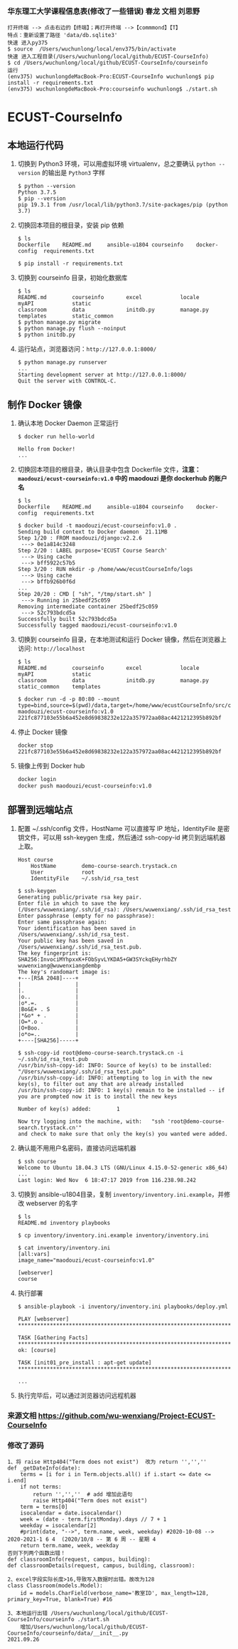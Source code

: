 ### 华东理工大学课程信息表(修改了一些错误)    春龙 文相 刘思野 

```
打开终端 --> 点击右边的【终端】；再打开终端 -->【commmond】【T】
特点：重新设置了路径 'data/db.sqlite3'
快速 进入py375  
$ source  /Users/wuchunlong/local/env375/bin/activate
快速 进入工程目录(/Users/wuchunlong/local/github/ECUST-CourseInfo)
$ cd /Users/wuchunlong/local/github/ECUST-CourseInfo/courseinfo
运行
(env375) wuchunlongdeMacBook-Pro:ECUST-CourseInfo wuchunlong$ pip install -r requirements.txt
(env375) wuchunlongdeMacBook-Pro:courseinfo wuchunlong$ ./start.sh
```

# ECUST-CourseInfo

## 本地运行代码

1. 切换到 Python3 环境，可以用虚拟环境 virtualenv，总之要确认 `python --version` 的输出是 `Python3` 字样

	```console
	$ python --version
	Python 3.7.5
	$ pip --version
	pip 19.3.1 from /usr/local/lib/python3.7/site-packages/pip (python 3.7)
	```

1. 切换回本项目的根目录，安装 pip 依赖

	```console
	$ ls
	Dockerfile    README.md     ansible-u1804 courseinfo    docker-config  requirements.txt

	$ pip install -r requirements.txt
	```

1. 切换到 courseinfo 目录，初始化数据库

	```console
	$ ls
	README.md        courseinfo       excel            locale           myAPI            static
	classroom        data             initdb.py        manage.py        templates        static_common
	$ python manage.py migrate
	$ python manage.py flush --noinput
	$ python initdb.py
	```

1. 运行站点，浏览器访问：`http://127.0.0.1:8000/`

	```console
	$ python manage.py runserver
	...
	Starting development server at http://127.0.0.1:8000/
	Quit the server with CONTROL-C.
	```

## 制作 Docker 镜像

1. 确认本地 Docker Daemon 正常运行

	```console
	$ docker run hello-world

	Hello from Docker!
	...
	```

1. 切换回本项目的根目录，确认目录中包含 Dockerfile 文件，**注意：`maodouzi/ecust-courseinfo:v1.0` 中的 maodouzi 是你 dockerhub 的账户名**

	```console
	$ ls
	Dockerfile    README.md     ansible-u1804 courseinfo    docker-config  requirements.txt

	$ docker build -t maodouzi/ecust-courseinfo:v1.0 .
	Sending build context to Docker daemon  21.11MB
	Step 1/20 : FROM maodouzi/django:v2.2.6
	 ---> 0e1a814c3248
	Step 2/20 : LABEL purpose='ECUST Course Search'
	 ---> Using cache
	 ---> bff5922c57b5
	Step 3/20 : RUN mkdir -p /home/www/ecustCourseInfo/logs
	 ---> Using cache
	 ---> bffb926b0f6d
	...
	Step 20/20 : CMD [ "sh", "/tmp/start.sh" ]
	 ---> Running in 25bedf25c059
	Removing intermediate container 25bedf25c059
	 ---> 52c793bdcd5a
	Successfully built 52c793bdcd5a
	Successfully tagged maodouzi/ecust-courseinfo:v1.0
	```

1. 切换到 courseinfo 目录，在本地测试和运行 Docker 镜像，然后在浏览器上访问: `http://localhost`

	```console
	$ ls
	README.md        courseinfo       excel            locale           myAPI            static
	classroom        data             initdb.py        manage.py        static_common    templates

	$ docker run -d -p 80:80 --mount type=bind,source=$(pwd)/data,target=/home/www/ecustCourseInfo/src/courseinfo/data maodouzi/ecust-courseinfo:v1.0
	221fc877103e55b6a452e8d69838232e122a357972aa08ac4421212395b892bf
	```

1. 停止 Docker 镜像

	```console
	docker stop 221fc877103e55b6a452e8d69838232e122a357972aa08ac4421212395b892bf
	```

1. 镜像上传到 Docker hub

	```bash
	docker login
	docker push maodouzi/ecust-courseinfo:v1.0
	```

## 部署到远端站点

1. 配置 ~/.ssh/config 文件，HostName 可以直接写 IP 地址，IdentityFile 是密钥文件，可以用 ssh-keygen 生成，然后通过 ssh-copy-id 拷贝到远端机器上取。

	```
	Host course
	    HostName        demo-course-search.trystack.cn
	    User            root
	    IdentityFile    ~/.ssh/id_rsa_test
	```

	```console
	$ ssh-keygen
	Generating public/private rsa key pair.
	Enter file in which to save the key (/Users/wuwenxiang/.ssh/id_rsa): /Users/wuwenxiang/.ssh/id_rsa_test
	Enter passphrase (empty for no passphrase):
	Enter same passphrase again:
	Your identification has been saved in /Users/wuwenxiang/.ssh/id_rsa_test.
	Your public key has been saved in /Users/wuwenxiang/.ssh/id_rsa_test.pub.
	The key fingerprint is:
	SHA256:InvociMYhpxxK+FObSyvLYKDA5+GW3SYckqEHyrhbZY wuwenxiang@wuwenxiangdembp
	The key's randomart image is:
	+---[RSA 2048]----+
	|                 |
	|.                |
	|o..              |
	|o*.=.            |
	|Bo&E+ . S        |
	|*&o* + .         |
	|O=*.o .          |
	|O+Boo.           |
	|o*o=..           |
	+----[SHA256]-----+

	$ ssh-copy-id root@demo-course-search.trystack.cn -i ~/.ssh/id_rsa_test.pub
	/usr/bin/ssh-copy-id: INFO: Source of key(s) to be installed: "/Users/wuwenxiang/.ssh/id_rsa_test.pub"
	/usr/bin/ssh-copy-id: INFO: attempting to log in with the new key(s), to filter out any that are already installed
	/usr/bin/ssh-copy-id: INFO: 1 key(s) remain to be installed -- if you are prompted now it is to install the new keys

	Number of key(s) added:        1

	Now try logging into the machine, with:   "ssh 'root@demo-course-search.trystack.cn'"
	and check to make sure that only the key(s) you wanted were added.
	```

1. 确认能不用用户名密码，直接访问远端机器

	```console
	$ ssh course
	Welcome to Ubuntu 18.04.3 LTS (GNU/Linux 4.15.0-52-generic x86_64)
	...
	Last login: Wed Nov  6 18:47:17 2019 from 116.238.98.242
	```

1. 切换到 ansible-u1804目录，复制 `inventory/inventory.ini.example`，并修改 webserver 的名字

	```console
	$ ls
	README.md inventory playbooks

	$ cp inventory/inventory.ini.example inventory/inventory.ini

	$ cat inventory/inventory.ini
	[all:vars]
	image_name="maodouzi/ecust-courseinfo:v1.0"

	[webserver]
	course
	```

1. 执行部署

	```console
	$ ansible-playbook -i inventory/inventory.ini playbooks/deploy.yml

	PLAY [webserver] *****************************************************************************************************************

	TASK [Gathering Facts] ***********************************************************************************************************
	ok: [course]

	TASK [init01_pre_install : apt-get update] ***************************************************************************************

	...
	```

1. 执行完毕后，可以通过浏览器访问远程机器

### 来源文相 https://github.com/wu-wenxiang/Project-ECUST-CourseInfo

### 修改了源码 
```  
1、将 raise Http404("Term does not exist")  改为 return '','',''
def _getDateInfo(date):      
    terms = [i for i in Term.objects.all() if i.start <= date <= i.end]    
    if not terms:
        return '','',''  # add 增加此语句
        raise Http404("Term does not exist")    
    term = terms[0]    
    isocalendar = date.isocalendar()
    week = (date - term.firstMonday).days // 7 + 1
    weekday = isocalendar[2]
    #print(date, "-->", term.name, week, weekday) #2020-10-08 --> 2020-2021-1 6 4  (2020/10/8 -- 第 6 周 -- 星期 4 
    return term.name, week, weekday
否则下列两个函数出错！
def classroomInfo(request, campus, building):   
def classroomDetails(request, campus, building, classroom):

2、excel字段实际长度>16,导致写入数据时出错。故改为128
class Classroom(models.Model):
    id = models.CharField(verbose_name='教室ID', max_length=128, primary_key=True, blank=True) #16

3、本地运行出错 /Users/wuchunlong/local/github/ECUST-CourseInfo/courseinfo ./start.sh  
	增加/Users/wuchunlong/local/github/ECUST-CourseInfo/courseinfo/data/__init__.py
2021.09.26
```
